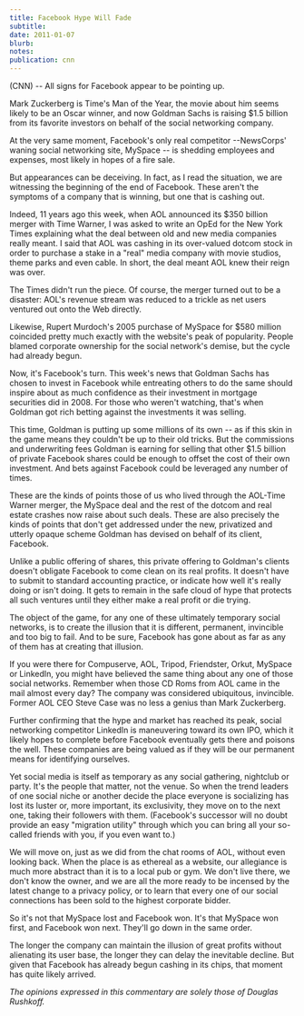 ```yaml
---
title: Facebook Hype Will Fade
subtitle: 
date: 2011-01-07
blurb: 
notes: 
publication: cnn
---
```


(CNN) -- All signs for Facebook appear to be pointing up.

Mark Zuckerberg is Time's Man of the Year, the movie about him seems likely to be an Oscar winner, and now Goldman Sachs is raising $1.5 billion from its favorite investors on behalf of the social networking company.

At the very same moment, Facebook's only real competitor --NewsCorps' waning social networking site, MySpace -- is shedding employees and expenses, most likely in hopes of a fire sale.

But appearances can be deceiving. In fact, as I read the situation, we are witnessing the beginning of the end of Facebook. These aren't the symptoms of a company that is winning, but one that is cashing out.

Indeed, 11 years ago this week, when AOL announced its $350 billion merger with Time Warner, I was asked to write an OpEd for the New York Times explaining what the deal between old and new media companies really meant. I said that AOL was cashing in its over-valued dotcom stock in order to purchase a stake in a "real" media company with movie studios, theme parks and even cable. In short, the deal meant AOL knew their reign was over.

The Times didn't run the piece. Of course, the merger turned out to be a disaster: AOL's revenue stream was reduced to a trickle as net users ventured out onto the Web directly.

Likewise, Rupert Murdoch's 2005 purchase of MySpace for $580 million coincided pretty much exactly with the website's peak of popularity. People blamed corporate ownership for the social network's demise, but the cycle had already begun.

Now, it's Facebook's turn. This week's news that Goldman Sachs has chosen to invest in Facebook while entreating others to do the same should inspire about as much confidence as their investment in mortgage securities did in 2008. For those who weren't watching, that's when Goldman got rich betting against the investments it was selling.

This time, Goldman is putting up some millions of its own -- as if this skin in the game means they couldn't be up to their old tricks. But the commissions and underwriting fees Goldman is earning for selling that other $1.5 billion of private Facebook shares could be enough to offset the cost of their own investment. And bets against Facebook could be leveraged any number of times.

These are the kinds of points those of us who lived through the AOL-Time Warner merger, the MySpace deal and the rest of the dotcom and real estate crashes now raise about such deals. These are also precisely the kinds of points that don't get addressed under the new, privatized and utterly opaque scheme Goldman has devised on behalf of its client, Facebook.

Unlike a public offering of shares, this private offering to Goldman's clients doesn't obligate Facebook to come clean on its real profits. It doesn't have to submit to standard accounting practice, or indicate how well it's really doing or isn't doing. It gets to remain in the safe cloud of hype that protects all such ventures until they either make a real profit or die trying.

The object of the game, for any one of these ultimately temporary social networks, is to create the illusion that it is different, permanent, invincible and too big to fail. And to be sure, Facebook has gone about as far as any of them has at creating that illusion.

If you were there for Compuserve, AOL, Tripod, Friendster, Orkut, MySpace or LinkedIn, you might have believed the same thing about any one of those social networks. Remember when those CD Roms from AOL came in the mail almost every day? The company was considered ubiquitous, invincible. Former AOL CEO Steve Case was no less a genius than Mark Zuckerberg.

Further confirming that the hype and market has reached its peak, social networking competitor LinkedIn is maneuvering toward its own IPO, which it likely hopes to complete before Facebook eventually gets there and poisons the well. These companies are being valued as if they will be our permanent means for identifying ourselves.

Yet social media is itself as temporary as any social gathering, nightclub or party. It's the people that matter, not the venue. So when the trend leaders of one social niche or another decide the place everyone is socializing has lost its luster or, more important, its exclusivity, they move on to the next one, taking their followers with them. (Facebook's successor will no doubt provide an easy "migration utility" through which you can bring all your so-called friends with you, if you even want to.)

We will move on, just as we did from the chat rooms of AOL, without even looking back. When the place is as ethereal as a website, our allegiance is much more abstract than it is to a local pub or gym. We don't live there, we don't know the owner, and we are all the more ready to be incensed by the latest change to a privacy policy, or to learn that every one of our social connections has been sold to the highest corporate bidder.

So it's not that MySpace lost and Facebook won. It's that MySpace won first, and Facebook won next. They'll go down in the same order.

The longer the company can maintain the illusion of great profits without alienating its user base, the longer they can delay the inevitable decline. But given that Facebook has already begun cashing in its chips, that moment has quite likely arrived.

*The opinions expressed in this commentary are solely those of Douglas Rushkoff.*

